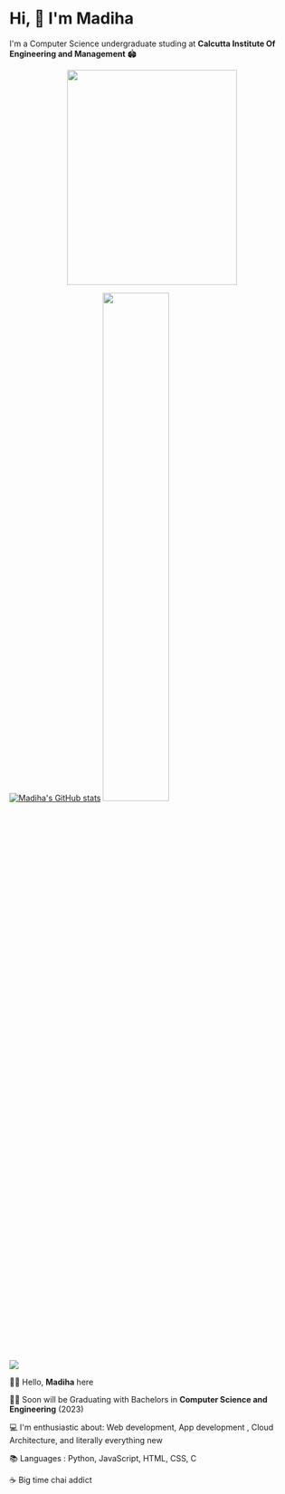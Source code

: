 # Hi, 👋 I'm Madiha

 I'm a Computer Science undergraduate studing at **Calcutta Institute Of Engineering and Management** 🏟
 
  <p align="center">
  <img src="https://user-images.githubusercontent.com/70858557/108669240-a0050500-7502-11eb-8625-a669c543febb.gif" height="380px" width="300px">

 

  [![Madiha's GitHub stats](https://github-readme-stats.vercel.app/api?username=madihamallick&show_icons=true&theme=radical?count_private=true)](https://github.com/anuraghazra/github-readme-stats)
   <img width="48%" src="https://github-readme-streak-stats.herokuapp.com/?user=madihamallick" />
 
  
 ![](https://komarev.com/ghpvc/?username=madihamallick&color=green)
 
 🙋‍♀️ Hello, **Madiha** here

👩‍🎓 Soon will be Graduating with Bachelors in **Computer Science and Engineering**  (2023)

💻 I'm enthusiastic about: Web development, App development , Cloud Architecture, and literally everything new 

📚 Languages : Python, JavaScript, HTML, CSS, C

☕ Big time chai addict

